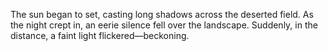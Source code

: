 The sun began to set, casting long shadows across the deserted field.
As the night crept in, an eerie silence fell over the landscape.
Suddenly, in the distance, a faint light flickered—beckoning.

